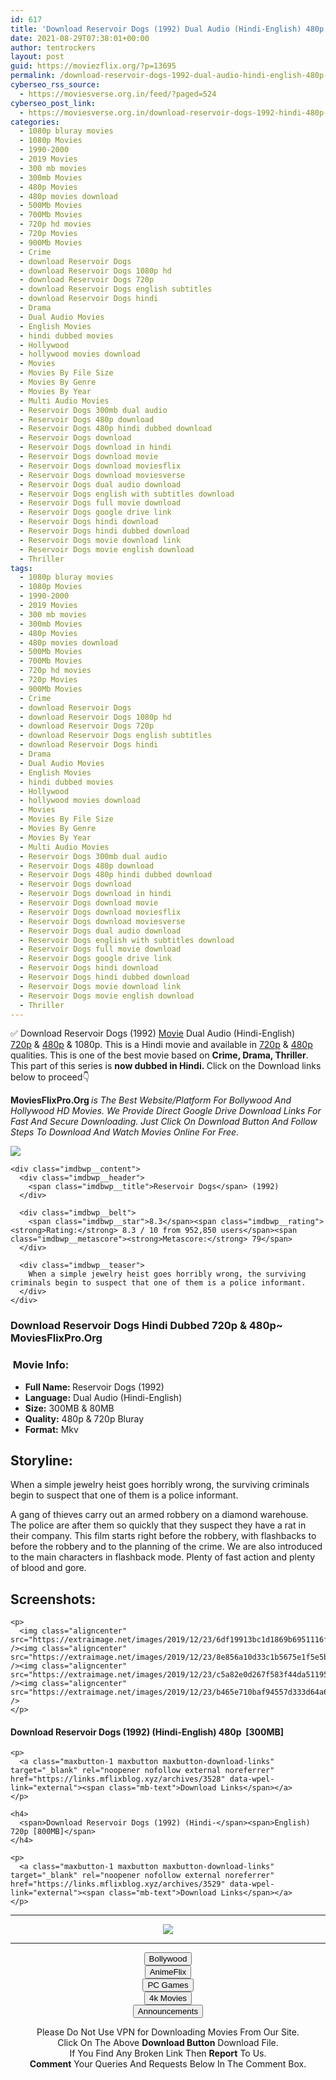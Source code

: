```yaml
---
id: 617
title: 'Download Reservoir Dogs (1992) Dual Audio (Hindi-English) 480p [300MB] || 720p [800MB]'
date: 2021-08-29T07:38:01+00:00
author: tentrockers
layout: post
guid: https://moviezflix.org/?p=13695
permalink: /download-reservoir-dogs-1992-dual-audio-hindi-english-480p-300mb-720p-800mb/
cyberseo_rss_source:
  - https://moviesverse.org.in/feed/?paged=524
cyberseo_post_link:
  - https://moviesverse.org.in/download-reservoir-dogs-1992-hindi-480p-720p/
categories:
  - 1080p bluray movies
  - 1080p Movies
  - 1990-2000
  - 2019 Movies
  - 300 mb movies
  - 300mb Movies
  - 480p Movies
  - 480p movies download
  - 500Mb Movies
  - 700Mb Movies
  - 720p hd movies
  - 720p Movies
  - 900Mb Movies
  - Crime
  - download Reservoir Dogs
  - download Reservoir Dogs 1080p hd
  - download Reservoir Dogs 720p
  - download Reservoir Dogs english subtitles
  - download Reservoir Dogs hindi
  - Drama
  - Dual Audio Movies
  - English Movies
  - hindi dubbed movies
  - Hollywood
  - hollywood movies download
  - Movies
  - Movies By File Size
  - Movies By Genre
  - Movies By Year
  - Multi Audio Movies
  - Reservoir Dogs 300mb dual audio
  - Reservoir Dogs 480p download
  - Reservoir Dogs 480p hindi dubbed download
  - Reservoir Dogs download
  - Reservoir Dogs download in hindi
  - Reservoir Dogs download movie
  - Reservoir Dogs download moviesflix
  - Reservoir Dogs download moviesverse
  - Reservoir Dogs dual audio download
  - Reservoir Dogs english with subtitles download
  - Reservoir Dogs full movie download
  - Reservoir Dogs google drive link
  - Reservoir Dogs hindi download
  - Reservoir Dogs hindi dubbed download
  - Reservoir Dogs movie download link
  - Reservoir Dogs movie english download
  - Thriller
tags:
  - 1080p bluray movies
  - 1080p Movies
  - 1990-2000
  - 2019 Movies
  - 300 mb movies
  - 300mb Movies
  - 480p Movies
  - 480p movies download
  - 500Mb Movies
  - 700Mb Movies
  - 720p hd movies
  - 720p Movies
  - 900Mb Movies
  - Crime
  - download Reservoir Dogs
  - download Reservoir Dogs 1080p hd
  - download Reservoir Dogs 720p
  - download Reservoir Dogs english subtitles
  - download Reservoir Dogs hindi
  - Drama
  - Dual Audio Movies
  - English Movies
  - hindi dubbed movies
  - Hollywood
  - hollywood movies download
  - Movies
  - Movies By File Size
  - Movies By Genre
  - Movies By Year
  - Multi Audio Movies
  - Reservoir Dogs 300mb dual audio
  - Reservoir Dogs 480p download
  - Reservoir Dogs 480p hindi dubbed download
  - Reservoir Dogs download
  - Reservoir Dogs download in hindi
  - Reservoir Dogs download movie
  - Reservoir Dogs download moviesflix
  - Reservoir Dogs download moviesverse
  - Reservoir Dogs dual audio download
  - Reservoir Dogs english with subtitles download
  - Reservoir Dogs full movie download
  - Reservoir Dogs google drive link
  - Reservoir Dogs hindi download
  - Reservoir Dogs hindi dubbed download
  - Reservoir Dogs movie download link
  - Reservoir Dogs movie english download
  - Thriller
---
```

<div class="thecontent clearfix">
  <p>
    ✅ Download Reservoir Dogs (1992) <a href="https://moviesverse.org.in/category/movies/" data-wpel-link="internal">Movie</a> Dual Audio (Hindi-English) <a href="https://moviesverse.org.in/720p-movies/" data-wpel-link="internal">720p</a>&nbsp;&&nbsp;<a href="https://moviesverse.org.in/480p-movies/" data-wpel-link="internal">480p</a> & 1080p. This is a Hindi movie and available in <a href="https://moviesverse.org.in/720p-movies/" data-wpel-link="internal">720p</a>&nbsp;&&nbsp;<a href="https://moviesverse.org.in/480p-movies/" data-wpel-link="internal">480p</a> qualities. This is one of the best movie based on <strong>Crime, Drama, Thriller</strong>. This part of this series is <strong>now dubbed in <span>Hindi.&nbsp;</span></strong><span>Click on the Download links below to proceed👇</span>
  </p>
  
  <p>
    <strong><span>MoviesFlixPro.Org&nbsp;</span></strong><em>is The Best Website/Platform For Bollywood And Hollywood HD Movies. We Provide Direct Google Drive Download Links For Fast And Secure Downloading. Just Click On Download Button And Follow Steps To&nbsp;Download And Watch Movies Online For Free.</em>
  </p>
  
  <div class="imdbwp imdbwp--movie dark">
    <div class="imdbwp__thumb">
      <a class="imdbwp__link" target="_blank" title="Reservoir Dogs" href="https://www.imdb.com/title/tt0105236/" rel="nofollow external noopener noreferrer" data-wpel-link="external"><img class="imdbwp__img" src="https://m.media-amazon.com/images/M/MV5BZmExNmEwYWItYmQzOS00YjA5LTk2MjktZjEyZDE1Y2QxNjA1XkEyXkFqcGdeQXVyMTQxNzMzNDI@._V1_SX300.jpg" /></a>
    </div>
    
    <div class="imdbwp__content">
      <div class="imdbwp__header">
        <span class="imdbwp__title">Reservoir Dogs</span> (1992)
      </div>
      
      <div class="imdbwp__belt">
        <span class="imdbwp__star">8.3</span><span class="imdbwp__rating"><strong>Rating:</strong> 8.3 / 10 from 952,850 users</span><span class="imdbwp__metascore"><strong>Metascore:</strong> 79</span>
      </div>
      
      <div class="imdbwp__teaser">
        When a simple jewelry heist goes horribly wrong, the surviving criminals begin to suspect that one of them is a police informant.
      </div>
    </div>
  </div>
  
  <h3>
    <span>Download Reservoir Dogs Hindi Dubbed 720p & 480p~ MoviesFlixPro.Org</span>
  </h3>
  
  <h3>
    <span>&nbsp;Movie Info:&nbsp;</span>
  </h3>
  
  <ul>
    <li>
      <strong>Full Name: </strong>Reservoir Dogs (1992)
    </li>
    <li>
      <strong>Language:</strong> Dual Audio (Hindi-English)
    </li>
    <li>
      <strong>Size:</strong> 300MB & 80MB
    </li>
    <li>
      <strong>Quality:</strong> 480p & 720p Bluray
    </li>
    <li>
      <strong>Format:</strong>&nbsp;Mkv
    </li>
  </ul>
  
  <h2>
    <span>Storyline:</span>
  </h2>
  
  <p>
    When a simple jewelry heist goes horribly wrong, the surviving criminals begin to suspect that one of them is a police informant.
  </p>
  
  <div>
    A gang of thieves carry out an armed robbery on a diamond warehouse. The police are after them so quickly that they suspect they have a rat in their company. This film starts right before the robbery, with flashbacks to before the robbery and to the planning of the crime. We are also introduced to the main characters in flashback mode. Plenty of fast action and plenty of blood and gore.
  </div>
  
  <div class="summary_text">
    <h2>
      <span>Screenshots:</span>
    </h2>
    
    <p>
      <img class="aligncenter" src="https://extraimage.net/images/2019/12/23/6df19913bc1d1869b6951116fa97cf3b.jpg" /><img class="aligncenter" src="https://extraimage.net/images/2019/12/23/8e856a10d33c1b5675e1f5e5b67c584e.jpg" /><img class="aligncenter" src="https://extraimage.net/images/2019/12/23/c5a82e0d267f583f44da51195000ad82.jpg" /><img class="aligncenter" src="https://extraimage.net/images/2019/12/23/b465e710baf94557d333d64a6ec9de8e.jpg" />
    </p>
  </div>
  
  <div class="inline canwrap">
    <h4>
      <span>Download Reservoir Dogs (1992) (Hindi-English) </span><span>480p&nbsp; [300MB]</span>
    </h4>
    
    <p>
      <a class="maxbutton-1 maxbutton maxbutton-download-links" target="_blank" rel="noopener nofollow external noreferrer" href="https://links.mflixblog.xyz/archives/3528" data-wpel-link="external"><span class="mb-text">Download Links</span></a>
    </p>
    
    <h4>
      <span>Download Reservoir Dogs (1992) (Hindi-</span><span>English) 720p [800MB]</span>
    </h4>
    
    <p>
      <a class="maxbutton-1 maxbutton maxbutton-download-links" target="_blank" rel="noopener nofollow external noreferrer" href="https://links.mflixblog.xyz/archives/3529" data-wpel-link="external"><span class="mb-text">Download Links</span></a>
    </p>
  </div>
</div>

<center>
  </p> 
  
  <hr />
  
  <p>
    <a href="http://gdrivepro.xyz/join.php" data-wpel-link="external" target="_blank" rel="nofollow external noopener noreferrer"><img src="https://i.imgur.com/FhMdWdW.png" /></a>
  </p>
  
  <hr />
  
  <p>
    <a href="https://dogemovies.xyz" target="_blank" data-wpel-link="external" rel="nofollow external noopener noreferrer"><button class="button button5">Bollywood</button></a><br /> <a href="https://animeflix.in" target="_blank" data-wpel-link="external" rel="nofollow external noopener noreferrer"><button class="button button5">AnimeFlix</button></a><br /> <a href="https://gamesflix.net/" target="_blank" data-wpel-link="external" rel="nofollow external noopener noreferrer"><button class="button button5">PC Games</button></a><br /> <a href="https://uhdmovies.in" target="_blank" data-wpel-link="external" rel="nofollow external noopener noreferrer"><button class="button button5">4k Movies</button></a><br /> <a href="https://moviesverse.org.in/announcements/" target="_blank" data-wpel-link="internal" rel="noopener"><button class="button button5">Announcements</button></a>
  </p>
  
  <div class="alert alert-danger">
    Please Do Not Use VPN for Downloading Movies From Our Site.
  </div>
  
  <div class="alert alert-success">
    Click On The Above <strong>Download Button</strong> Download File.
  </div>
  
  <div class="alert alert-warning">
    If You Find Any Broken Link Then <strong>Report</strong> To Us.
  </div>
  
  <div class="alert alert-info">
    <strong>Comment</strong> Your Queries And Requests Below In The Comment Box.
  </div>
  
  <p>
    </center>
  </p>